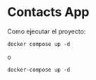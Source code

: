 # Contacts App

Como ejecutar el proyecto:

```
docker compose up -d
```

o

```
docker-compose up -d
```
